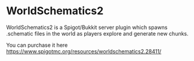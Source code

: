 # WorldSchematics2
WorldSchematics2 is a Spigot/Bukkit server plugin which spawns .schematic files in the world as players explore and generate new chunks.

You can purchase it here 
https://www.spigotmc.org/resources/worldschematics2.28411/
